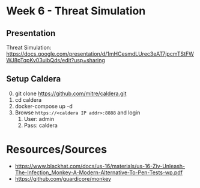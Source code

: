 # Week 6 - Threat Simulation


## Presentation
Threat Simulation: https://docs.google.com/presentation/d/1mHCesmdLUrec3eAT7jpcmTStFWWJ8pTqpKv03uibQds/edit?usp=sharing

## Setup Caldera
0. git clone https://github.com/mitre/caldera.git
0. cd caldera 
0. docker-compose up -d
0. Browse `https://<caldera IP addr>:8888` and login
    1. User: admin
    1. Pass: caldera



# Resources/Sources
* https://www.blackhat.com/docs/us-16/materials/us-16-Ziv-Unleash-The-Infection_Monkey-A-Modern-Alternative-To-Pen-Tests-wp.pdf
* https://github.com/guardicore/monkey
